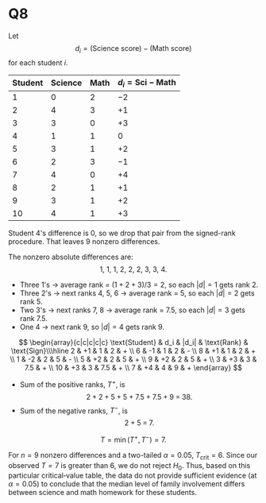 # Q8

Let  
$$
d_i = (\text{Science score}) - (\text{Math score})
$$ 
for each student $i$.

| Student | Science | Math | $d_i = \text{Sci} - \text{Math}$ |
|---------|---------|------|------------------------------------|
| 1       | 0       | 2    | $-2$                             |
| 2       | 4       | 3    | $+1$                             |
| 3       | 3       | 0    | $+3$                             |
| 4       | 1       | 1    | $0$                              |
| 5       | 3       | 1    | $+2$                             |
| 6       | 2       | 3    | $-1$                             |
| 7       | 4       | 0    | $+4$                             |
| 8       | 2       | 1    | $+1$                             |
| 9       | 3       | 1    | $+2$                             |
| 10      | 4       | 1    | $+3$                             |

Student 4's difference is 0, so we drop that pair from the signed-rank procedure.  That leaves 9 nonzero differences.


The nonzero absolute differences are:  
$$
1,\ 1,\ 1,\ 2,\ 2,\ 2,\ 3,\ 3,\ 4.
$$ 

- Three 1's $\rightarrow$ average rank = $(1+2+3)/3=2,$ so each $|d|=1$ gets rank 2.  
- Three 2's $\rightarrow$ next ranks 4, 5, 6 $\rightarrow$ average rank = 5, so each $|d|=2$ gets rank 5.  
- Two 3's $\rightarrow$ next ranks 7, 8 $\rightarrow$ average rank = 7.5, so each $|d|=3$ gets rank 7.5.  
- One 4  $\rightarrow$ next rank 9, so $|d|=4$ gets rank 9.


$$
\begin{array}{c|c|c|c|c}
\text{Student} & d_i & |d_i| & \text{Rank} & \text{Sign}\\\hline
2 & +1 & 1 & 2 & + \\
6 & -1 & 1 & 2 & - \\
8 & +1 & 1 & 2 & + \\
1 & -2 & 2 & 5 & - \\
5 & +2 & 2 & 5 & + \\
9 & +2 & 2 & 5 & + \\
3 & +3 & 3 & 7.5 & + \\
10 & +3 & 3 & 7.5 & + \\
7 & +4 & 4 & 9 & + 
\end{array}
$$

- Sum of the positive ranks, $T^+$, is  
  $$
  2+2+5+5+7.5+7.5+9 \;=\; 38.
  $$
- Sum of the negative ranks, $T^-$, is  
  $$
  2+5 \;=\; 7.
  $$

$$
T = \min(T^+,\,T^-) = 7.
$$



For $n=9$ nonzero differences and a two-tailed $\alpha=0.05$, $T_{\text{crit}} = 6$. Since our observed $T=7$ is greater than 6, we do not reject $H_{0}$​. Thus, based on this particular critical‐value table, the data do not provide sufficient evidence (at $\alpha=0.05$) to conclude that the median level of family involvement differs between science and math homework for these students.
